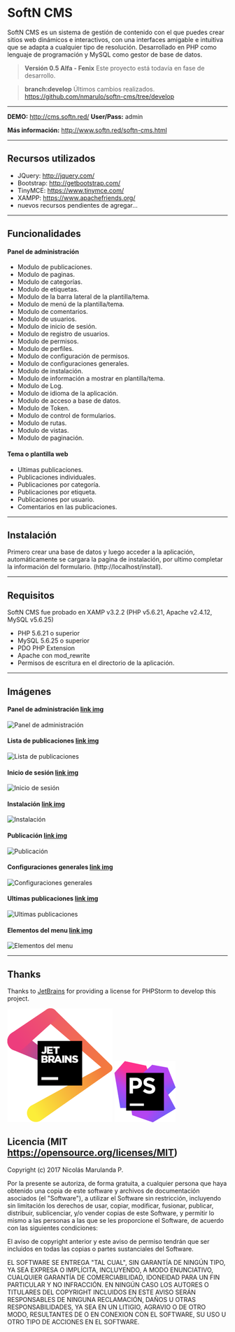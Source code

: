 SoftN CMS
===================

SoftN CMS es un sistema de gestión de contenido con el que puedes crear sitios web dinámicos e interactivos, con una interfaces amigable e intuitiva que se adapta a cualquier tipo de resolución. Desarrollado en PHP como lenguaje de programación y MySQL como gestor de base de datos.

> **Versión 0.5 Alfa - Fenix** Este proyecto está todavía en fase de desarrollo.

> **branch:develop** Últimos cambios realizados. https://github.com/nmarulo/softn-cms/tree/develop

----------

**DEMO:** http://cms.softn.red/ **User/Pass:** admin

**Más información:** http://www.softn.red/softn-cms.html

----------

Recursos utilizados
-------------

- JQuery: http://jquery.com/
- Bootstrap: http://getbootstrap.com/
- TinyMCE: https://www.tinymce.com/
- XAMPP: https://www.apachefriends.org/
- nuevos recursos pendientes de agregar...

----------

Funcionalidades
-------------

#### Panel de administración

- Modulo de publicaciones.
- Modulo de paginas.
- Modulo de categorías.
- Modulo de etiquetas.
- Modulo de la barra lateral de la plantilla/tema.
- Modulo de menú de la plantilla/tema.
- Modulo de comentarios.
- Modulo de usuarios.
- Modulo de inicio de sesión.
- Modulo de registro de usuarios.
- Modulo de permisos.
- Modulo de perfiles.
- Modulo de configuración de permisos.
- Modulo de configuraciones generales.
- Modulo de instalación.
- Modulo de información a mostrar en plantilla/tema.
- Modulo de Log.
- Modulo de idioma de la aplicación.
- Modulo de acceso a base de datos.
- Modulo de Token.
- Modulo de control de formularios.
- Modulo de rutas.
- Modulo de vistas.
- Modulo de paginación.

#### Tema o plantilla web

- Ultimas publicaciones.
- Publicaciones individuales.
- Publicaciones por categoría.
- Publicaciones por etiqueta.
- Publicaciones por usuario.
- Comentarios en las publicaciones.

----------

Instalación
-------------------

Primero crear una base de datos y luego acceder a la aplicación, automáticamente se cargara la pagina de instalación, por ultimo completar la información del formulario. (http://localhost/install).

----------

Requisitos
-------------

SoftN CMS fue probado en XAMP v3.2.2 (PHP v5.6.21, Apache v2.4.12, MySQL v5.6.25)

- PHP 5.6.21 o superior
- MySQL 5.6.25 o superior
- PDO PHP Extension
- Apache con mod_rewrite
- Permisos de escritura en el directorio de la aplicación.

----------

Imágenes
--------------------
#### Panel de administración [link img](http://i392.photobucket.com/albums/pp4/nmarulo/1_zpsrfkszqs4.png "Panel de administración")
![Panel de administración](http://i392.photobucket.com/albums/pp4/nmarulo/1_zpsrfkszqs4.png "Panel de administración")
#### Lista de publicaciones [link img](http://i392.photobucket.com/albums/pp4/nmarulo/6_zpsuhuejffa.png "Lista de publicaciones")
![Lista de publicaciones](http://i392.photobucket.com/albums/pp4/nmarulo/6_zpsuhuejffa.png "Lista de publicaciones")
#### Inicio de sesión [link img](http://i392.photobucket.com/albums/pp4/nmarulo/8_zpsghafmypt.png "Inicio de sesión")
![Inicio de sesión](http://i392.photobucket.com/albums/pp4/nmarulo/8_zpsghafmypt.png "Inicio de sesión")
#### Instalación [link img](http://i392.photobucket.com/albums/pp4/nmarulo/7_zpsmxlwm0bc.png "Instalación")
![Instalación](http://i392.photobucket.com/albums/pp4/nmarulo/7_zpsmxlwm0bc.png "Instalación")
#### Publicación [link img](http://i392.photobucket.com/albums/pp4/nmarulo/2_zpswjhhvjgm.png "Publicación")
![Publicación](http://i392.photobucket.com/albums/pp4/nmarulo/2_zpswjhhvjgm.png "Publicación")
#### Configuraciones generales [link img](http://i392.photobucket.com/albums/pp4/nmarulo/5_zpsyuwc928c.png "Configuraciones generales")
![Configuraciones generales](http://i392.photobucket.com/albums/pp4/nmarulo/5_zpsyuwc928c.png "Configuraciones generales")
#### Ultimas publicaciones [link img](http://i392.photobucket.com/albums/pp4/nmarulo/3_zpskg4foxxs.png "Ultimas publicaciones")
![Ultimas publicaciones](http://i392.photobucket.com/albums/pp4/nmarulo/3_zpskg4foxxs.png "Ultimas publicaciones")
#### Elementos del menu [link img](http://i392.photobucket.com/albums/pp4/nmarulo/4_zpsf7mzmd4e.png "Elementos del menu")
![Elementos del menu](http://i392.photobucket.com/albums/pp4/nmarulo/4_zpsf7mzmd4e.png "Elementos del menu")

----------

Thanks
--------------------

Thanks to [JetBrains](https://www.jetbrains.com/?from=SoftN%20CMS) for providing a license for PHPStorm to develop this project.

![jetbrains](https://github.com/nmarulo/softn-cms/blob/develop/jetbrains.svg "jetbrains")
![phpstorm](https://github.com/nmarulo/softn-cms/blob/develop/phpstorm.svg "phpstorm")


Licencia (MIT https://opensource.org/licenses/MIT)
--------------------


Copyright (c) 2017 Nicolás Marulanda P.

Por la presente se autoriza, de forma gratuita, a cualquier persona que haya obtenido una copia de este software y archivos de documentación asociados (el "Software"), a utilizar el Software sin restricción, incluyendo sin limitación los derechos de usar, copiar, modificar, fusionar, publicar, distribuir, sublicenciar, y/o vender copias de este Software, y permitir lo mismo a las personas a las que se les proporcione el Software, de acuerdo con las siguientes condiciones:

El aviso de copyright anterior y este aviso de permiso tendrán que ser incluidos en todas las copias o partes sustanciales del Software.

EL SOFTWARE SE ENTREGA "TAL CUAL", SIN GARANTÍA DE NINGÚN TIPO, YA SEA EXPRESA O IMPLÍCITA, INCLUYENDO, A MODO ENUNCIATIVO, CUALQUIER GARANTÍA DE COMERCIABILIDAD, IDONEIDAD PARA UN FIN PARTICULAR Y NO INFRACCIÓN. EN NINGÚN CASO LOS AUTORES O TITULARES DEL COPYRIGHT INCLUIDOS EN ESTE AVISO SERÁN RESPONSABLES DE NINGUNA RECLAMACIÓN, DAÑOS U OTRAS RESPONSABILIDADES, YA SEA EN UN LITIGIO, AGRAVIO O DE OTRO MODO, RESULTANTES DE O EN CONEXION CON EL SOFTWARE, SU USO U OTRO TIPO DE ACCIONES EN EL SOFTWARE.
